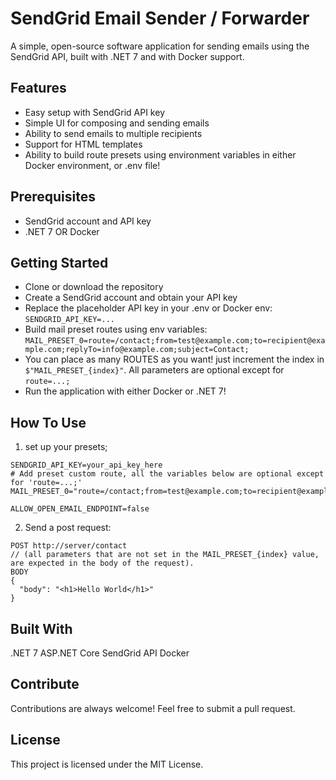 # SendGrid Email Sender / Forwarder
A simple, open-source software application for sending emails using the SendGrid API, built with .NET 7 and with Docker support.

## Features
- Easy setup with SendGrid API key
- Simple UI for composing and sending emails
- Ability to send emails to multiple recipients
- Support for HTML templates
- Ability to build route presets using environment variables in either Docker environment, or .env file!

## Prerequisites
- SendGrid account and API key
- .NET 7 OR Docker

## Getting Started
- Clone or download the repository
- Create a SendGrid account and obtain your API key
- Replace the placeholder API key in your .env or Docker env: `SENDGRID_API_KEY=...`
- Build mail preset routes using env variables: `MAIL_PRESET_0=route=/contact;from=test@example.com;to=recipient@example.com;replyTo=info@example.com;subject=Contact;`
- You can place as many ROUTES as you want! just increment the index in `$"MAIL_PRESET_{index}"`. All parameters are optional except for `route=...;`
- Run the application with either Docker or .NET 7!

## How To Use
1. set up your presets;
```.env
SENDGRID_API_KEY=your_api_key_here
# Add preset custom route, all the variables below are optional except for 'route=...;'
MAIL_PRESET_0="route=/contact;from=test@example.com;to=recipient@example.com;replyTo=info@example.com;subject=Contact;"

ALLOW_OPEN_EMAIL_ENDPOINT=false
```
2. Send a post request:

```
POST http://server/contact 
// (all parameters that are not set in the MAIL_PRESET_{index} value, are expected in the body of the request).
BODY 
{
  "body": "<h1>Hello World</h1>"
}
```

## Built With
.NET 7
ASP.NET Core
SendGrid API
Docker

## Contribute
Contributions are always welcome! Feel free to submit a pull request.

## License
This project is licensed under the MIT License.

